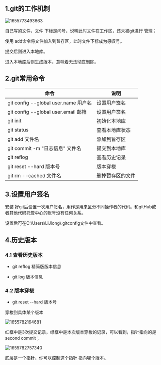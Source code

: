 ## 1.git的工作机制

![1655773493663](C:\Users\LiJiong\AppData\Roaming\Typora\typora-user-images\1655773493663.png)

自己写的文件，文件 下标是问号，说明此时文件在工作区，还未被git进行 管理；

使用 add命令将文件加入到暂存区，此时文件下标成为感叹号。

提交后则进入本地库。

进入本地库后则生成版本，意味着无法彻底删除。

## 2.git常用命令

| 命令                                 | 说明             |
| ------------------------------------ | ---------------- |
| git config --global user.name 用户名 | 设置用户签名     |
| git config --global user.email 邮箱  | 设置用户签名     |
| git init                             | 初始化本地库     |
| git status                           | 查看本地库状态   |
| git add 文件名                       | 添加到暂存区     |
| git commit -m "日志信息" 文件名      | 提交到本地库     |
| git reflog                           | 查看历史记录     |
| git reset --hard 版本号              | 版本穿梭         |
| git rm --cached 文件名               | 删掉暂存区的文件 |

## 3.设置用户签名

安装 好git后设置一次用户签名，用作是用来区分不同操作者的代码。和gitHub或者其他代码托管中心的账号没有任何关系。

设置后可在C:\Users\LiJiong\\.gitconfig文件中查看。

## 4.历史版本

### 4.1 查看历史版本

- git reflog		精简版版本信息

- git log 			版本信息

### 4.2 版本穿梭

- git reset --hard 版本号

穿梭到具体某个版本

![1655782164681](C:\Users\LiJiong\AppData\Roaming\Typora\typora-user-images\1655782164681.png)

红框中是3次提交记录，绿框中是本次版本穿梭的记录，可以看到，指针指向的是second commit；

![1655782757340](C:\Users\LiJiong\AppData\Roaming\Typora\typora-user-images\1655782757340.png)

底层是一个指针，你可以控制这个指针 指向哪个版本。